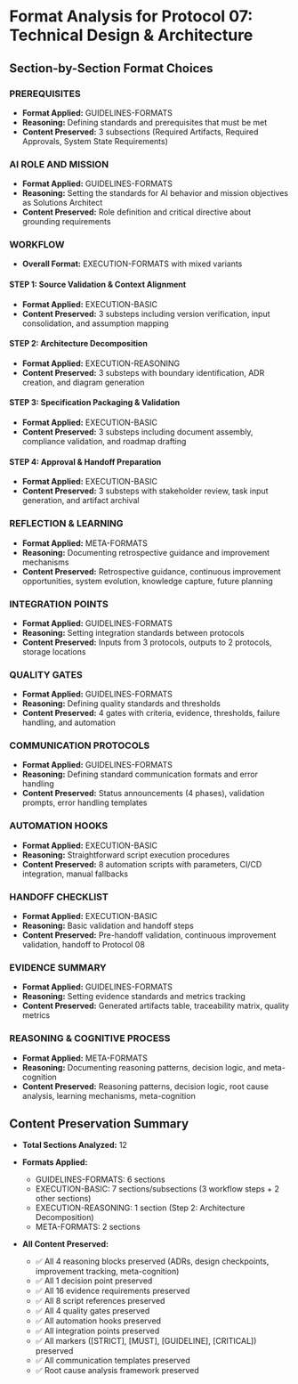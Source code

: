 # Format Analysis for Protocol 07: Technical Design & Architecture

## Section-by-Section Format Choices

### PREREQUISITES
<!-- [Category: GUIDELINES-FORMATS] -->
<!-- Why: Setting rules and standards for required artifacts, approvals, and system states before execution -->
- **Format Applied:** GUIDELINES-FORMATS
- **Reasoning:** Defining standards and prerequisites that must be met
- **Content Preserved:** 3 subsections (Required Artifacts, Required Approvals, System State Requirements)

### AI ROLE AND MISSION
<!-- [Category: GUIDELINES-FORMATS] -->
<!-- Why: Establishing role definition and mission standards -->
- **Format Applied:** GUIDELINES-FORMATS
- **Reasoning:** Setting the standards for AI behavior and mission objectives as Solutions Architect
- **Content Preserved:** Role definition and critical directive about grounding requirements

### WORKFLOW
<!-- [Category: EXECUTION-FORMATS - Mixed variants by step] -->
- **Overall Format:** EXECUTION-FORMATS with mixed variants

#### STEP 1: Source Validation & Context Alignment
<!-- [Category: EXECUTION-BASIC] -->
<!-- Why: Simple workflow steps for input validation and context alignment -->
- **Format Applied:** EXECUTION-BASIC
- **Content Preserved:** 3 substeps including version verification, input consolidation, and assumption mapping

#### STEP 2: Architecture Decomposition
<!-- [Category: EXECUTION-REASONING] -->
<!-- Why: Critical architectural decisions requiring documented rationale and alternatives -->
- **Format Applied:** EXECUTION-REASONING
- **Content Preserved:** 3 substeps with boundary identification, ADR creation, and diagram generation

#### STEP 3: Specification Packaging & Validation
<!-- [Category: EXECUTION-BASIC] -->
<!-- Why: Straightforward document assembly and validation execution -->
- **Format Applied:** EXECUTION-BASIC
- **Content Preserved:** 3 substeps including document assembly, compliance validation, and roadmap drafting

#### STEP 4: Approval & Handoff Preparation
<!-- [Category: EXECUTION-BASIC] -->
<!-- Why: Simple approval workflow and handoff preparation steps -->
- **Format Applied:** EXECUTION-BASIC
- **Content Preserved:** 3 substeps with stakeholder review, task input generation, and artifact archival

### REFLECTION & LEARNING
<!-- [Category: META-FORMATS] -->
<!-- Why: Meta-level retrospective and continuous improvement tracking -->
- **Format Applied:** META-FORMATS
- **Reasoning:** Documenting retrospective guidance and improvement mechanisms
- **Content Preserved:** Retrospective guidance, continuous improvement opportunities, system evolution, knowledge capture, future planning

### INTEGRATION POINTS
<!-- [Category: GUIDELINES-FORMATS] -->
<!-- Why: Defining standards for inputs/outputs and artifact storage -->
- **Format Applied:** GUIDELINES-FORMATS
- **Reasoning:** Setting integration standards between protocols
- **Content Preserved:** Inputs from 3 protocols, outputs to 2 protocols, storage locations

### QUALITY GATES
<!-- [Category: GUIDELINES-FORMATS] -->
<!-- Why: Setting validation standards and criteria -->
- **Format Applied:** GUIDELINES-FORMATS
- **Reasoning:** Defining quality standards and thresholds
- **Content Preserved:** 4 gates with criteria, evidence, thresholds, failure handling, and automation

### COMMUNICATION PROTOCOLS
<!-- [Category: GUIDELINES-FORMATS] -->
<!-- Why: Setting communication standards and templates -->
- **Format Applied:** GUIDELINES-FORMATS
- **Reasoning:** Defining standard communication formats and error handling
- **Content Preserved:** Status announcements (4 phases), validation prompts, error handling templates

### AUTOMATION HOOKS
<!-- [Category: EXECUTION-BASIC] -->
<!-- Why: Simple execution of validation scripts with clear steps -->
- **Format Applied:** EXECUTION-BASIC
- **Reasoning:** Straightforward script execution procedures
- **Content Preserved:** 8 automation scripts with parameters, CI/CD integration, manual fallbacks

### HANDOFF CHECKLIST
<!-- [Category: EXECUTION-BASIC] -->
<!-- Why: Simple checklist execution for protocol completion -->
- **Format Applied:** EXECUTION-BASIC
- **Reasoning:** Basic validation and handoff steps
- **Content Preserved:** Pre-handoff validation, continuous improvement validation, handoff to Protocol 08

### EVIDENCE SUMMARY
<!-- [Category: GUIDELINES-FORMATS] -->
<!-- Why: Defining standards for evidence collection and quality metrics -->
- **Format Applied:** GUIDELINES-FORMATS
- **Reasoning:** Setting evidence standards and metrics tracking
- **Content Preserved:** Generated artifacts table, traceability matrix, quality metrics

### REASONING & COGNITIVE PROCESS
<!-- [Category: META-FORMATS] -->
<!-- Why: Meta-level protocol analysis and reasoning patterns documentation -->
- **Format Applied:** META-FORMATS
- **Reasoning:** Documenting reasoning patterns, decision logic, and meta-cognition
- **Content Preserved:** Reasoning patterns, decision logic, root cause analysis, learning mechanisms, meta-cognition

## Content Preservation Summary

- **Total Sections Analyzed:** 12
- **Formats Applied:**
  - GUIDELINES-FORMATS: 6 sections
  - EXECUTION-BASIC: 7 sections/subsections (3 workflow steps + 2 other sections)
  - EXECUTION-REASONING: 1 section (Step 2: Architecture Decomposition)
  - META-FORMATS: 2 sections

- **All Content Preserved:**
  - ✅ All 4 reasoning blocks preserved (ADRs, design checkpoints, improvement tracking, meta-cognition)
  - ✅ All 1 decision point preserved
  - ✅ All 16 evidence requirements preserved
  - ✅ All 8 script references preserved
  - ✅ All 4 quality gates preserved
  - ✅ All automation hooks preserved
  - ✅ All integration points preserved
  - ✅ All markers ([STRICT], [MUST], [GUIDELINE], [CRITICAL]) preserved
  - ✅ All communication templates preserved
  - ✅ Root cause analysis framework preserved
